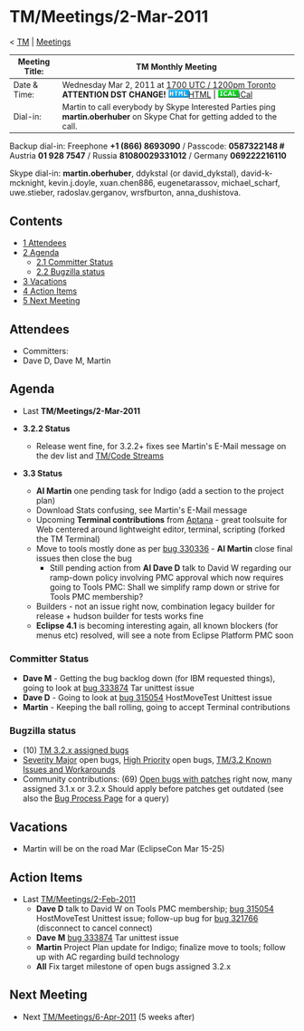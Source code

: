 

TM/Meetings/2-Mar-2011
======================

< [TM](./TM "TM")‎ | [Meetings](./Meetings "TM/Meetings")

| Meeting Title: | **TM Monthly Meeting** |
| --- | --- |
| Date & Time: | Wednesday Mar 2, 2011 at [1700 UTC / 1200pm Toronto](http://www.timeanddate.com/worldclock/fixedtime.html?month=3&day=2&year=2011&hour=17&min=00&sec=0&p1=0) **ATTENTION DST CHANGE!**   ![Html.gif](./images/Html.gif)[HTML](http://www.google.com/calendar/embed?src=vn70im36r00qeusu8nme50cils@group.calendar.google.com&ctz=Canada/Toronto) \| ![Ical.gif](./images/Ical.gif)[iCal](http://www.google.com/calendar/ical/vn70im36r00qeusu8nme50cils@group.calendar.google.com/public/basic.ics) |
| Dial-in: | Martin to call everybody by Skype   Interested Parties ping **martin.oberhuber** on Skype Chat for getting added to the call. |

Backup dial-in: Freephone **+1 (866) 8693090** / Passcode: **0587322148 #**  
Austria **01 928 7547** / Russia **81080029331012** / Germany **069222216110**

Skype dial-in: **martin.oberhuber**, ddykstal (or david\_dykstal), david-k-mcknight, kevin.j.doyle, xuan.chen886, eugenetarassov, michael\_scharf, uwe.stieber, radoslav.gerganov, wrsfburton, anna_dushistova.  

Contents
--------

*   [1 Attendees](#Attendees)
*   [2 Agenda](#Agenda)
    *   [2.1 Committer Status](#Committer-Status)
    *   [2.2 Bugzilla status](#Bugzilla-status)
*   [3 Vacations](#Vacations)
*   [4 Action Items](#Action-Items)
*   [5 Next Meeting](#Next-Meeting)

Attendees
---------

*   Committers:
*   Dave D, Dave M, Martin

Agenda
------

*   Last **TM/Meetings/2-Mar-2011**

*   **3.2.2 Status**
    *   Release went fine, for 3.2.2+ fixes see Martin's E-Mail message on the dev list and [TM/Code Streams](./Code_Streams "TM/Code Streams")

*   **3.3 Status**
    *   **AI Martin** one pending task for Indigo (add a section to the project plan)
    *   Download Stats confusing, see Martin's E-Mail message
    *   Upcoming **Terminal contributions** from [Aptana](http://aptana.com) \- great toolsuite for Web centered around lightweight editor, terminal, scripting (forked the TM Terminal)
    *   Move to tools mostly done as per [bug 330336](https://bugs.eclipse.org/bugs/show_bug.cgi?id=330336) \- **AI Martin** close final issues then close the bug
        *   Still pending action from **AI Dave D** talk to David W regarding our ramp-down policy involving PMC approval which now requires going to Tools PMC: Shall we simplify ramp down or strive for Tools PMC membership?
    *   Builders - not an issue right now, combination legacy builder for release + hudson builder for tests works fine
    *   **Eclipse 4.1** is becoming interesting again, all known blockers (for menus etc) resolved, will see a note from Eclipse Platform PMC soon

### Committer Status

*   **Dave M** \- Getting the bug backlog down (for IBM requested things), going to look at [bug 333874](https://bugs.eclipse.org/bugs/show_bug.cgi?id=333874) Tar unittest issue
*   **Dave D** \- Going to look at [bug 315054](https://bugs.eclipse.org/bugs/show_bug.cgi?id=315054) HostMoveTest Unittest issue
*   **Martin** \- Keeping the ball rolling, going to accept Terminal contributions

### Bugzilla status

*   (10) [TM 3.2.x assigned bugs](https://bugs.eclipse.org/bugs/buglist.cgi?field0-0-0=target_milestone;query_format=advanced;bug_status=UNCONFIRMED;bug_status=NEW;bug_status=ASSIGNED;bug_status=REOPENED;type0-0-0=substring;value0-0-0=3.2;product=Target%20Management)
*   [Severity Major](https://bugs.eclipse.org/bugs/buglist.cgi?query_format=advanced&product=Target+Management&bug_status=UNCONFIRMED&bug_status=NEW&bug_status=ASSIGNED&bug_status=REOPENED&bug_severity=blocker&bug_severity=critical&bug_severity=major&cmdtype=doit) open bugs, [High Priority](https://bugs.eclipse.org/bugs/buglist.cgi?query_format=advanced&product=Target+Management&bug_status=UNCONFIRMED&bug_status=NEW&bug_status=ASSIGNED&bug_status=REOPENED&cmdtype=doit&field0-0-0=priority&type0-0-0=regexp&value0-0-0=P%5B12%5D&field0-0-1=bug_severity&type0-0-1=regexp&value0-0-1=blocker%7Ccritical%7Cmajor) open bugs, [TM/3.2 Known Issues and Workarounds](./3.2_Known_Issues_and_Workarounds "TM/3.2 Known Issues and Workarounds")
*   Community contributions: (69) [Open bugs with patches](https://bugs.eclipse.org/bugs/buglist.cgi?query_format=advanced&product=Target+Management&bug_status=UNCONFIRMED&bug_status=NEW&bug_status=ASSIGNED&bug_status=REOPENED&cmdtype=doit&field0-0-0=attachments.ispatch&type0-0-0=equals&value0-0-0=1) right now, many assigned 3.1.x or 3.2.x Should apply before patches get outdated (see also the [Bug Process Page](https://www.eclipse.org/dsdp/tm/development/bug_process.php) for a query)

  

Vacations
---------

*   Martin will be on the road Mar (EclipseCon Mar 15-25)

Action Items
------------

*   Last [TM/Meetings/2-Feb-2011](./2-Feb-2011 "TM/Meetings/2-Feb-2011")
    *   **Dave D** talk to David W on Tools PMC membership; [bug 315054](https://bugs.eclipse.org/bugs/show_bug.cgi?id=315054) HostMoveTest Unittest issue; follow-up bug for [bug 321766](https://bugs.eclipse.org/bugs/show_bug.cgi?id=321766) (disconnect to cancel connect)
    *   **Dave M** [bug 333874](https://bugs.eclipse.org/bugs/show_bug.cgi?id=333874) Tar unittest issue
    *   **Martin** Project Plan update for Indigo; finalize move to tools; follow up with AC regarding build technology
    *   **All** Fix target milestone of open bugs assigned 3.2.x

  

Next Meeting
------------

*   Next [TM/Meetings/6-Apr-2011](./6-Apr-2011 "TM/Meetings/6-Apr-2011") (5 weeks after)

